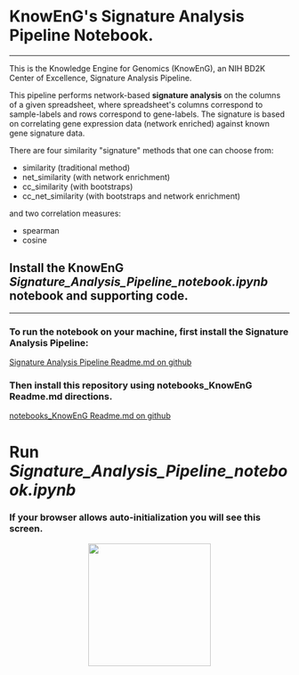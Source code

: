 # KnowEnG's Signature Analysis Pipeline Notebook.
 --- 

This is the Knowledge Engine for Genomics (KnowEnG), an NIH BD2K Center of Excellence, Signature Analysis Pipeline.

This pipeline performs network-based **signature analysis** on the columns of a given spreadsheet, where spreadsheet's columns correspond to sample-labels and rows correspond to gene-labels.  The signature is based on correlating gene expression data (network enriched) against known gene signature data.

There are four similarity "signature"  methods that one can choose from:

- similarity        (traditional method) 
- net_similarity    (with network enrichment)
- cc_similarity     (with bootstraps)
- cc_net_similarity (with bootstraps and network enrichment)


and two correlation measures:
- spearman 
- cosine 

## Install the KnowEnG _Signature_Analysis_Pipeline_notebook.ipynb_ notebook and supporting code.
 ---

### To run the notebook on your machine, first install the Signature Analysis Pipeline:
[Signature Analysis Pipeline Readme.md on github](https://github.com/KnowEnG-Research/Signature_Analysis_Pipeline/blob/master/README.md)

### Then install this repository using notebooks_KnowEnG Readme.md directions.
[notebooks_KnowEnG Readme.md on github](https://github.com/dlanier/notebooks_KnowEnG/blob/master/README.md)

# Run  _Signature_Analysis_Pipeline_notebook.ipynb_
### If your browser allows auto-initialization you will see this screen.
<p align="center">
  <img  src="../data/images/up_and_running.png" height=220>
</p>
